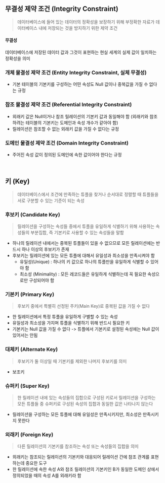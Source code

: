 ## 무결성 제약 조건 (Integrity Constraint)

> 데이터베이스에 들어 있는 데이터의 정확성을 보장하기 위해 부정확한 자료가 데이터베이스 내에 저장되는 것을 방지하기 위한 제약 조건

#### 무결성

데이터베이스에 저장된 데이터 값과 그것이 표현하는 현실 세계의 실제 값이 일치하는 정확성을 의미
<br/>

### 개체 물결성 제약 조건 (Entity Integrity Constraint, 실체 무결성)

- 기본 테이블의 기본키를 구성하는 어떤 속성도 Null 값이나 중복값을 가질 수 없다는 규정
  <br/>

### 참조 물결성 제약 조건 (Referential Integrity Constraint)

- 외래키 값은 Null이거나 참조 릴레이션의 기본키 값과 동일해야 함 (외래키와 참조하려는 테이블의 기본키는 도메인과 속성 개수가 같아야 함)
- 릴레이션은 참조할 수 없는 외래키 값을 가질 수 없다는 규정
  <br/>

### 도메인 물결성 제약 조건 (Domain Integrity Constraint)

- 주어진 속성 값이 정의된 도메인에 속한 값이어야 한다는 규정

<br/>

## 키 (Key)

> 데이터베이스에서 조건에 만족하는 튜플을 찾거나 순서대로 정렬할 때 튜플들을 서로 구분할 수 있는 기준이 되는 속성
> <br/>

### 후보키 (Candidate Key)

> 릴레이션을 구성하는 속성들 중에서 튜플을 유일하게 식별하기 위해 사용하는 속성들의 부분집합, 즉 기본키로 사용할 수 있는 속성들을 말함

- 하나의 릴레이션 내에서는 중복된 튜플들이 있을 수 없으므로 모든 릴레이션에는 반드시 하나 이상의 후보키가 존재
- 후보키는 릴레이션에 있는 모든 튜플에 대해서 유일성과 최소성을 만족시켜야 함
  - 유일성(Unique) : 하나의 키 값으로 하나의 튜플만을 유일하게 식별할 수 있어야 함
  - 최소성 (Minimality) : 모든 레코드들은 유일하게 식별하는데 꼭 필요한 속성으로만 구성되어야 함
    <br/>

### 기본키 (Primary Key)

> 후보키 중에서 특별히 선정된 주키(Main Key)로 중복된 값을 가질 수 없다

- 한 릴레이션에서 특정 튜플을 유일하게 구별할 수 있는 속성
- 유일성과 최소성을 가지며 튜플을 식별하기 위해 반드시 필요한 키
- 기본키는 Null 값을 가질 수 없다 -> 튜플에서 기본키로 설정된 속성에는 Null 값이 있어서는 안됨
  <br/>

### 대체키 (Alternate Key)

> 후보키가 둘 이상일 때 기본키를 제외한 나머지 후보키를 의미

- 보조키
  <br/>

### 슈퍼키 (Super Key)

> 한 릴레이션 내에 있는 속성들의 집합으로 구성된 키로서 릴레이션을 구성하는 모든 튜플들 중 슈퍼키로 구성된 속성의 집합과 동일한 값은 나타나지 않는다

- 릴레이션을 구성하는 모든 튜플에 대해 유일성은 만족시키지만, 최소성은 만족시키지 못한다
  <br/>

### 외래키 (Foreign Key)

> 다른 릴레이션의 기본키를 참조하는 속성 또는 속성들의 집합을 의미

- 외래키는 참조되는 릴레이션의 기본키와 대응되어 릴레이션 간에 참조 관계를 표현하는데 중요한 도구
- 한 릴레이션에 속한 속성 A와 참조 릴레이션의 기본키인 B가 동일한 도메인 상에서 정의되었을 때의 속성 A를 외래키라 함
